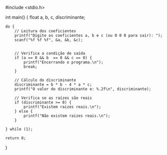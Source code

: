  #include <stdio.h>

int main() {
	float a, b, c, discriminante;
	
	do {
		// Leitura dos coeficientes
		printf("Digite os coeficientes a, b e c (ou 0 0 0 para sair): ");
		scanf("%f %f %f", &a, &b, &c);
		
		
		// Verifica a condição de saída
		if (a == 0 && b  == 0 && c == 0) {
			printf("Encerrando o programa.\n");
			break;
		}
		
		// Cálculo do discriminante
		discriminante = b * b - 4 * a * c;
		printf("O valor do discriminante e: %.2f\n", discriminante);
		
		// Verifica se as raízes são reais 
		if (discriminante >= 0) {
			printf("Existem raizes reais.\n");
		} else {
			printf("Não existem raizes reais.\n");
		}
		
	} while (1);
	
	return 0;
	
}
